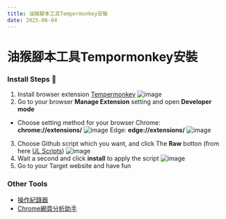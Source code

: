 ```yaml
---
title: 油猴腳本工具Tempormonkey安裝
date: 2025-06-04
---
```


# 油猴腳本工具Tempormonkey安裝
### Install Steps 👟

1. Install browser extension [Tempermonkey](https://www.tampermonkey.net/#download)
   ![image](https://github.com/user-attachments/assets/1bcbc6f9-3ad2-463e-8bfb-8b14f3156bda)
2. Go to your browser **Manage Extension** setting and open **Developer mode**
- Choose setting method for your browser
Chrome: **chrome://extensions/**
![image](https://github.com/user-attachments/assets/4f470393-e217-436a-8b95-02cd18ba6f3c)
Edge:  **edge://extensions/**
![image](https://github.com/user-attachments/assets/399ebbaf-b8eb-49c6-a976-68fae908caac)
3. Choose Github script which you want, and click The **Raw** botton (from here [UL Scripts](https://github.com/Fi5herL/TempermonkeyScript/tree/main/ULS))
   ![image](https://github.com/user-attachments/assets/00098465-2c61-4a2d-b239-c1399334a873)
4. Wait a second and click **install** to apply the script
   ![image](https://github.com/user-attachments/assets/1c72f724-ca68-4f8b-a977-058c3c9adf14)
5. Go to your Target website and have fun

### Other Tools

- [操作紀錄器](https://greasyfork.org/zh-CN/scripts/461403-%E6%93%8D%E4%BD%9C%E8%AE%B0%E5%BD%95%E5%99%A8)
- [Chrome網頁分析助手](https://developer.chrome.com/docs/devtools/ai-assistance?hl=zh-tw)
